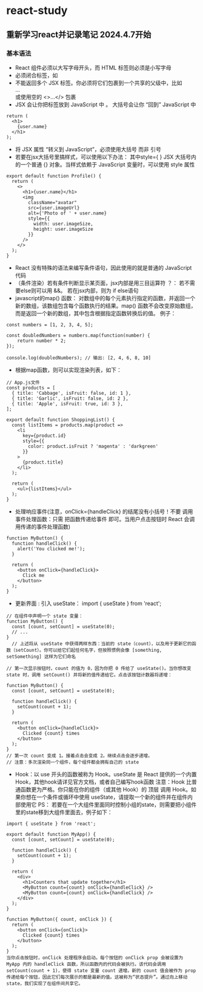 # react-study
## 重新学习react并记录笔记  2024.4.7开始

### 基本语法
- React 组件必须以大写字母开头，而 HTML 标签则必须是小写字母
- 必须闭合标签，如 <br />  
- 不能返回多个 JSX 标签。你必须将它们包裹到一个共享的父级中，比如 <div>...</div> 或使用空的 <>...</> 包裹
- JSX 会让你把标签放到 JavaScript 中 。 大括号会让你 “回到” JavaScript 中
```
return (
  <h1>
    {user.name}
  </h1>
);
```
- 将 JSX 属性 “转义到 JavaScript”，必须使用大括号 而非 引号
- 若要在jsx大括号里搞样式，可以使用以下办法： 其中style={ } JSX 大括号内的一个普通 {} 对象。当样式依赖于 JavaScript 变量时，可以使用 style 属性
```
export default function Profile() {
  return (
    <>
      <h1>{user.name}</h1>
      <img
        className="avatar"
        src={user.imageUrl}
        alt={'Photo of ' + user.name}
        style={{
          width: user.imageSize,
          height: user.imageSize
        }}
      />
    </>
  );
}
```
- React 没有特殊的语法来编写条件语句，因此使用的就是普通的 JavaScript 代码
- （条件渲染）若有条件判断显示某页面，jsx内部是用三目运算符 ？：  若不需要else则可以用 &&。     若在jsx内部，则为 if else语句
- javascript的map() 函数： 对数组中的每个元素执行指定的函数，并返回一个新的数组，该数组包含每个函数执行的结果。map() 函数不会改变原始数组，而是返回一个新的数组，其中包含根据指定函数转换后的值。  例子：
```
const numbers = [1, 2, 3, 4, 5];

const doubledNumbers = numbers.map(function(number) {
    return number * 2;
});

console.log(doubledNumbers); // 输出: [2, 4, 6, 8, 10]
```
- 根据map函数，则可以实现渲染列表，如下：
```
// App.js文件
const products = [
  { title: 'Cabbage', isFruit: false, id: 1 },
  { title: 'Garlic', isFruit: false, id: 2 },
  { title: 'Apple', isFruit: true, id: 3 },
];

export default function ShoppingList() {
  const listItems = products.map(product =>
    <li
      key={product.id}
      style={{
        color: product.isFruit ? 'magenta' : 'darkgreen'
      }}
    >
      {product.title}
    </li>
  );

  return (
    <ul>{listItems}</ul>
  );
}
```

- 处理响应事件(注意，onClick={handleClick} 的结尾没有小括号！不要 调用 事件处理函数：只需 把函数传递给事件 即可。当用户点击按钮时 React 会调用传递的事件处理函数)
```
function MyButton() {
  function handleClick() {
    alert('You clicked me!');
  }

  return (
    <button onClick={handleClick}>
      Click me
    </button>
  );
}
```

- 更新界面 : 引入 useState：  import { useState } from 'react';
```
// 在组件中声明一个 state 变量：
function MyButton() {
  const [count, setCount] = useState(0);
  // ...
}
  // 上述将从 useState 中获得两样东西：当前的 state（count），以及用于更新它的函数（setCount）。你可以给它们起任何名字，但按照惯例会像 [something, setSomething] 这样为它们命名
```
```
// 第一次显示按钮时，count 的值为 0，因为你把 0 传给了 useState()。当你想改变 state 时，调用 setCount() 并将新的值传递给它。点击该按钮计数器将递增：

function MyButton() {
  const [count, setCount] = useState(0);

  function handleClick() {
    setCount(count + 1);
  }

  return (
    <button onClick={handleClick}>
      Clicked {count} times
    </button>
  );
}
// 第一次 count 变成 1。接着点击会变成 2。继续点击会逐步递增。
// 注意：多次渲染同一个组件，每个组件都会拥有自己的 state
```

- Hook：以 use 开头的函数被称为 Hook。useState 是 React 提供的一个内置 Hook，其他hook请详见官方文档，或者自己编写hook函数
注意：Hook 比普通函数更为严格。你只能在你的组件（或其他 Hook）的 顶层 调用 Hook。如果你想在一个条件或循环中使用 useState，请提取一个新的组件并在组件内部使用它
PS： 若要在一个大组件里面同时控制小组的state，则需要把小组件里的state移到大组件里面去，例子如下：
```
import { useState } from 'react';

export default function MyApp() {
  const [count, setCount] = useState(0);

  function handleClick() {
    setCount(count + 1);
  }

  return (
    <div>
      <h1>Counters that update together</h1>
      <MyButton count={count} onClick={handleClick} />
      <MyButton count={count} onClick={handleClick} />
    </div>
  );
}

function MyButton({ count, onClick }) {
  return (
    <button onClick={onClick}>
      Clicked {count} times
    </button>
  );
}
当你点击按钮时，onClick 处理程序会启动。每个按钮的 onClick prop 会被设置为 MyApp 内的 handleClick 函数，所以函数内的代码会被执行。该代码会调用 setCount(count + 1)，使得 state 变量 count 递增。新的 count 值会被作为 prop 传递给每个按钮，因此它们每次展示的都是最新的值。这被称为“状态提升”。通过向上移动 state，我们实现了在组件间共享它。
```


  